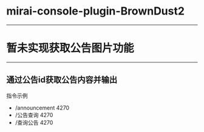 # mirai-console-plugin-BrownDust2

---

# 暂未实现获取公告图片功能

---
## 通过公告id获取公告内容并输出
指令示例
- /announcement 4270
- /公告查询 4270
- /查询公告 4270


